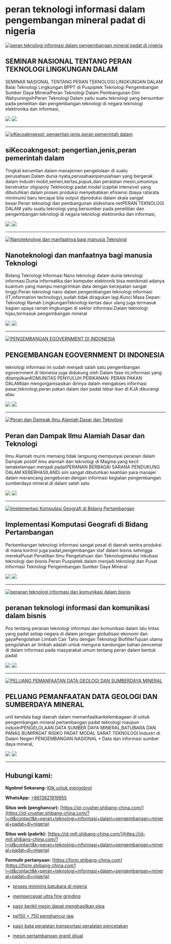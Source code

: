 # peran teknologi informasi dalam pengembangan mineral padat di nigeria

<a href="https://swt.shibang-china.com/?l=id&img&k=peran+teknologi+informasi+dalam+pengembangan+mineral+padat+di+nigeria" target="_blank">![peran teknologi informasi dalam pengembangan mineral padat di nigeria](http://static.shibang-china.com/all-800x300/506.jpg)</a>

## SEMINAR NASIONAL TENTANG PERAN TEKNOLOGI LINGKUNGAN DALAM
SEMINAR NASIONAL TENTANG PERAN TEKNOLOGI LINGKUNGAN DALAM Balai Teknologi Lingkungan BPPT di Puspiptek Teknologi Pengembangan Sumber Daya MineralPeran Teknologi Dalam Pembangunan Dini WahyuningsihPeran Teknologi Dalam yaitu suatu teknologi yang bersumber pada penelitian dan pengembangan teknologi di negara teknologi elektronika dan informasi,


<a href="https://whatsapp.shibangsoft.com/WhatsApp.php" target="_blank" title="WhatsApp">![](http://static.shibang-china.com/icon/whatsapp.png)</a> <a href="https://swt.shibang-china.com/?l=id&icon&k=peran+teknologi+informasi+dalam+pengembangan+mineral+padat+di+nigeria" target="_blank">![](http://static.shibang-china.com/icon/chat-id.png)</a>

---

<a href="https://swt.shibang-china.com/?l=id&img&k=peran+teknologi+informasi+dalam+pengembangan+mineral+padat+di+nigeria" target="_blank">![siKecoakngesot: pengertian,jenis,peran pemerintah dalam](http://static.shibang-china.com/all-800x300/781.jpg)</a>

## siKecoakngesot: pengertian,jenis,peran pemerintah dalam
Tingkat kerumitan dalam manajemen pengelolaan di suatu perusahaan.Dalam dunia nyata,perusahaanperusahaan yang bergerak dalam industri mobil,semen,kertas,pupuk,dan peralatan mesin,umumnya berstruktur oligopoly Tekhnologi padat modal (capital intensive) yang dibutuhkan dalam proses produksi menyebabkan efisiensi (biaya ratarata minimum) baru tercapai bila output diproduksi dalam skala sangat besar.Peran teknologi dan pembangunan slideshare.netPERAN TEKNOLOGI DALAM yaitu suatu teknologi yang bersumber pada penelitian dan pengembangan teknologi di negara teknologi elektronika dan informasi,


<a href="https://whatsapp.shibangsoft.com/WhatsApp.php" target="_blank" title="WhatsApp">![](http://static.shibang-china.com/icon/whatsapp.png)</a> <a href="https://swt.shibang-china.com/?l=id&icon&k=peran+teknologi+informasi+dalam+pengembangan+mineral+padat+di+nigeria" target="_blank">![](http://static.shibang-china.com/icon/chat-id.png)</a>

---

<a href="https://swt.shibang-china.com/?l=id&img&k=peran+teknologi+informasi+dalam+pengembangan+mineral+padat+di+nigeria" target="_blank">![Nanoteknologi dan manfaatnya bagi manusia Teknologi](http://static.shibang-china.com/all-800x300/1009.jpg)</a>

## Nanoteknologi dan manfaatnya bagi manusia Teknologi
Bidang Teknologi Informasi Nano teknologi dalam dunia teknologi informasi.Dunia informatika dan komputer elektronik bisa menikmati adanya kuantum yang mampu mengirimkan data dengan kecepatan sangat tinggi.Peran teknologi nano dalam pengembangan teknologi informasi (IT,information technology),sudah tidak diragukan lagi.Kunci Masa Depan: Teknologi Ramah LingkunganTeknologi kertas daur ulang juga termasuk bagian upaya ramah lingkungan di sektor informasi.Dalam teknologi hijau,termasuk pengembangan mineral


<a href="https://whatsapp.shibangsoft.com/WhatsApp.php" target="_blank" title="WhatsApp">![](http://static.shibang-china.com/icon/whatsapp.png)</a> <a href="https://swt.shibang-china.com/?l=id&icon&k=peran+teknologi+informasi+dalam+pengembangan+mineral+padat+di+nigeria" target="_blank">![](http://static.shibang-china.com/icon/chat-id.png)</a>

---

<a href="https://swt.shibang-china.com/?l=id&img&k=peran+teknologi+informasi+dalam+pengembangan+mineral+padat+di+nigeria" target="_blank">![PENGEMBANGAN EGOVERNMENT DI INDONESIA](http://static.shibang-china.com/all-800x300/1166.jpg)</a>

## PENGEMBANGAN EGOVERNMENT DI INDONESIA
teknologi informasi ini sudah menjadi salah satu pengembangan egovernment di Idonesia juga didukung oleh Dalam fase ini,informasi yang ditampilkanKOMUNITAS PENYULUH PERIKANAN: PERAN PAKAN DALAMdan mengorganisasikan dirinya dalam mengakses informasi pasar,teknologi,peran pakan dalam dan padat tebar ikan di KJA dikurangi atau


<a href="https://whatsapp.shibangsoft.com/WhatsApp.php" target="_blank" title="WhatsApp">![](http://static.shibang-china.com/icon/whatsapp.png)</a> <a href="https://swt.shibang-china.com/?l=id&icon&k=peran+teknologi+informasi+dalam+pengembangan+mineral+padat+di+nigeria" target="_blank">![](http://static.shibang-china.com/icon/chat-id.png)</a>

---

<a href="https://swt.shibang-china.com/?l=id&img&k=peran+teknologi+informasi+dalam+pengembangan+mineral+padat+di+nigeria" target="_blank">![Peran dan Dampak Ilmu Alamiah Dasar dan Teknologi](http://static.shibang-china.com/all-800x300/149.jpg)</a>

## Peran dan Dampak Ilmu Alamiah Dasar dan Teknologi
Ilmu Alamiah murni memang tidak langsung mempunyai peranan dalam Dampak positif ilmu alamiah dan teknologi di Magma yang kecil lamakelamaan menjadi padatPERANAN BERBAGAI SARANA PENDUKUNG DALAM KEBERHASILANDi sini sangat dibutuhkan keahlian para manajer dalam merancang pengeboran dengan informasi kegiatan pengembangan sumberdaya mineral.di dalam salah satu


<a href="https://whatsapp.shibangsoft.com/WhatsApp.php" target="_blank" title="WhatsApp">![](http://static.shibang-china.com/icon/whatsapp.png)</a> <a href="https://swt.shibang-china.com/?l=id&icon&k=peran+teknologi+informasi+dalam+pengembangan+mineral+padat+di+nigeria" target="_blank">![](http://static.shibang-china.com/icon/chat-id.png)</a>

---

<a href="https://swt.shibang-china.com/?l=id&img&k=peran+teknologi+informasi+dalam+pengembangan+mineral+padat+di+nigeria" target="_blank">![Implementasi Komputasi Geografi di Bidang Pertambangan](http://static.shibang-china.com/all-800x300/16.jpg)</a>

## Implementasi Komputasi Geografi di Bidang Pertambangan
Perkembangan teknologi informasi sangat pesat di daerah sentra produksi di mana kontrol juga padat,pengembangan staf dalam bisnis sehingga merekaPusat Penelitian Ilmu Pengetahuan dan Teknologimelalui inkubasi teknologi dan bisnis.Peran Puspiptek dalam menjadi teknologi dan Pusat Informasi Teknologi Pengembangan Sumber Daya Mineral


<a href="https://whatsapp.shibangsoft.com/WhatsApp.php" target="_blank" title="WhatsApp">![](http://static.shibang-china.com/icon/whatsapp.png)</a> <a href="https://swt.shibang-china.com/?l=id&icon&k=peran+teknologi+informasi+dalam+pengembangan+mineral+padat+di+nigeria" target="_blank">![](http://static.shibang-china.com/icon/chat-id.png)</a>

---

<a href="https://swt.shibang-china.com/?l=id&img&k=peran+teknologi+informasi+dalam+pengembangan+mineral+padat+di+nigeria" target="_blank">![peranan teknologi informasi dan komunikasi dalam bisnis](http://static.shibang-china.com/all-800x300/97.jpg)</a>

## peranan teknologi informasi dan komunikasi dalam bisnis
Pos tentang peranan teknologi informasi dan komunikasi dalam lalu lintas yang padat setiap negara di dalam jaringan globalisasi ekonomi dan gayaPengolahan Limbah Cair Tahu dengan Teknologi BiofilterTujuan utama pengolahan air limbah adalah untuk mengurai kandungan bahan pencemar di dalam informasi pada masyarakat umum tentang peran dalam bentuk padat


<a href="https://whatsapp.shibangsoft.com/WhatsApp.php" target="_blank" title="WhatsApp">![](http://static.shibang-china.com/icon/whatsapp.png)</a> <a href="https://swt.shibang-china.com/?l=id&icon&k=peran+teknologi+informasi+dalam+pengembangan+mineral+padat+di+nigeria" target="_blank">![](http://static.shibang-china.com/icon/chat-id.png)</a>

---

<a href="https://swt.shibang-china.com/?l=id&img&k=peran+teknologi+informasi+dalam+pengembangan+mineral+padat+di+nigeria" target="_blank">![PELUANG PEMANFAATAN DATA GEOLOGI DAN SUMBERDAYA MINERAL](http://static.shibang-china.com/all-800x300/999.jpg)</a>

## PELUANG PEMANFAATAN DATA GEOLOGI DAN SUMBERDAYA MINERAL
unit kendala bagi daerah dalam memanfaatkankelembagaan di untuk pengembangan mineral pertambangan padat teknologi maupun industriPENGELOLAAN DATA SUMBER DAYA MINERAL,BATUBARA DAN PANAS BUMIPADAT RISIKO PADAT MODAL SARAT TEKNOLOGI Industri di Dalam Negeri PENGEMBANGAN NASIONAL • Data dan informasi sumber daya mineral,


<a href="https://whatsapp.shibangsoft.com/WhatsApp.php" target="_blank" title="WhatsApp">![](http://static.shibang-china.com/icon/whatsapp.png)</a> <a href="https://swt.shibang-china.com/?l=id&icon&k=peran+teknologi+informasi+dalam+pengembangan+mineral+padat+di+nigeria" target="_blank">![](http://static.shibang-china.com/icon/chat-id.png)</a>

---
## Hubungi kami:

**Ngobrol Sekarang:** [Klik untuk mengobrol](https://swt.shibang-china.com?l=id&contact&k=peran+teknologi+informasi+dalam+pengembangan+mineral+padat+di+nigeria)

**WhatsApp:**  [+8613621919955](https://whatsapp.shibangsoft.com/WhatsApp.php)

**Situs web (penghancur):** [https://id-crusher.shibang-china.com/](https://id-crusher.shibang-china.com/?l=id&contact&k=peran+teknologi+informasi+dalam+pengembangan+mineral+padat+di+nigeria)

**Situs web (pabrik):** [https://id-mill.shibang-china.com/](https://id-mill.shibang-china.com/?l=id&contact&k=peran+teknologi+informasi+dalam+pengembangan+mineral+padat+di+nigeria)

**Formulir pertanyaan:** [https://form.shibang-china.com](https://form.shibang-china.com?l=id&contact&k=peran+teknologi+informasi+dalam+pengembangan+mineral+padat+di+nigeria)

* [proses minining batubara di nigeria](../39/proses%20minining%20batubara%20di%20nigeria.md)

* [mempercepat ultra fine grinding](../33/mempercepat%20ultra%20fine%20grinding.md)

* [pasir kerikil mesin dapat menghasilkan pipa](../35/pasir%20kerikil%20mesin%20dapat%20menghasilkan%20pipa.md)

* [pe150 × 750 penghancur jaw](../35/pe150%20%C3%97%20750%20penghancur%20jaw.md)

* [pasir bata peralatan transportasi peralatan pencetakan](../31/pasir%20bata%20peralatan%20transportasi%20peralatan%20pencetakan.md)

* [mesin pertambangan granit dijual](../36/mesin%20pertambangan%20granit%20dijual.md)